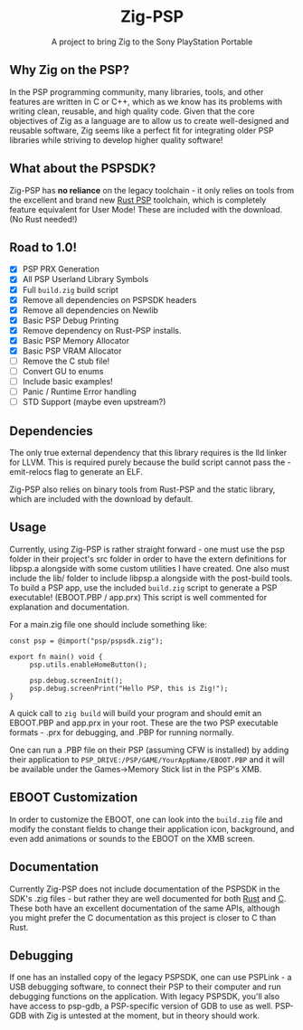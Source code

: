 <h1 align="center">Zig-PSP</h1>
<p align="center">A project to bring Zig to the Sony PlayStation Portable</p>

## Why Zig on the PSP?

In the PSP programming community, many libraries, tools, and other features are written in C or C++, which as we know has its problems with writing clean, reusable, and high quality code. Given that the core objectives of Zig as a language are to allow us to create well-designed and reusable software, Zig seems like a perfect fit for integrating older PSP libraries while striving to develop higher quality software!

## What about the PSPSDK?

Zig-PSP has **no reliance** on the legacy toolchain - it only relies on tools from the excellent and brand new [Rust PSP](https://github.com/overdrivenpotato/rust-psp) toolchain, which is completely feature equivalent for User Mode! These are included with the download. (No Rust needed!)

## Road to 1.0!
- [x] PSP PRX Generation
- [x] All PSP Userland Library Symbols
- [x] Full `build.zig` build script
- [x] Remove all dependencies on PSPSDK headers
- [x] Remove all dependencies on Newlib
- [x] Basic PSP Debug Printing
- [x] Remove dependency on Rust-PSP installs.
- [x] Basic PSP Memory Allocator
- [x] Basic PSP VRAM Allocator
- [ ] Remove the C stub file!
- [ ] Convert GU to enums
- [ ] Include basic examples!
- [ ] Panic / Runtime Error handling
- [ ] STD Support (maybe even upstream?)

## Dependencies

The only true external dependency that this library requires is the lld linker for LLVM. This is required purely because the build script cannot pass the -emit-relocs flag to generate an ELF.

Zig-PSP also relies on binary tools from Rust-PSP and the static library, which are included with the download by default.

## Usage

Currently, using Zig-PSP is rather straight forward - one must use the psp folder in their project's src folder in order to have the extern definitions for libpsp.a alongside with some custom utilities I have created. One also must include the lib/ folder to include libpsp.a alongside with the post-build tools. To build a PSP app, use the included `build.zig` script to generate a PSP executable! (EBOOT.PBP / app.prx) This script is well commented for explanation and documentation.

For a main.zig file one should include something like:

```zig
const psp = @import("psp/pspsdk.zig");

export fn main() void {
     psp.utils.enableHomeButton();

     psp.debug.screenInit();
     psp.debug.screenPrint("Hello PSP, this is Zig!");
}
```

A quick call to `zig build` will build your program and should emit an EBOOT.PBP and app.prx in your root. These are the two PSP executable formats - .prx for debugging, and .PBP for running normally.

One can run a .PBP file on their PSP (assuming CFW is installed) by adding their application to `PSP_DRIVE:/PSP/GAME/YourAppName/EBOOT.PBP` and it will be available under the Games->Memory Stick list in the PSP's XMB.

## EBOOT Customization
In order to customize the EBOOT, one can look into the `build.zig` file and modify the constant fields to change their application icon, background, and even add animations or sounds to the EBOOT on the XMB screen.

## Documentation

Currently Zig-PSP does not include documentation of the PSPSDK in the SDK's .zig files - but rather they are well documented for both [Rust](https://docs.rs/psp/) and [C](http://psp.jim.sh/pspsdk-doc/). These both have an excellent documentation of the same APIs, although you might prefer the C documentation as this project is closer to C than Rust.

## Debugging

If one has an installed copy of the legacy PSPSDK, one can use PSPLink - a USB debugging software, to connect their PSP to their computer and run debugging functions on the application. With legacy PSPSDK, you'll also have access to psp-gdb, a PSP-specific version of GDB to use as well. PSP-GDB with Zig is untested at the moment, but in theory should work.
